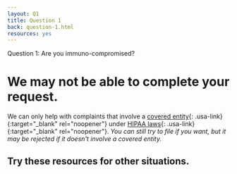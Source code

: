 ```yaml
---
layout: Q1
title: Question 1
back: question-1.html
resources: yes
---
```


Question 1:
Are you immuno-compromised?

# We may not be able to complete your request.

We can only help with complaints that involve a [covered entity](https://www.hhs.gov/hipaa/for-professionals/covered-entities/index.html){: .usa-link}{:target="_blank" rel="noopener"} under [HIPAA laws](https://www.hhs.gov/hipaa/for-professionals/privacy/laws-regulations/index.html){: .usa-link}{:target="_blank" rel="noopener"}. *You can still try to file if you want, but it may be rejected if it doesn't involve a covered entity.*

## Try these resources for other situations.
